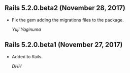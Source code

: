 ## Rails 5.2.0.beta2 (November 28, 2017) ##

*   Fix the gem adding the migrations files to the package.

    *Yuji Yaginuma*


## Rails 5.2.0.beta1 (November 27, 2017) ##

*   Added to Rails.

    *DHH*
